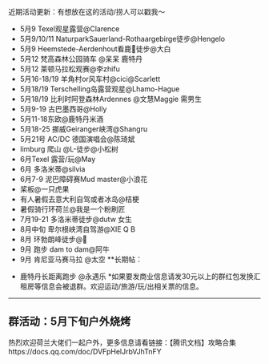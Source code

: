 近期活动更新：有想放在这的活动/捞人可以戳我～
- 5月9 Texel观星露营@Clarence
- 5月9/10/11 NaturparkSauerland-Rothaargebirge徒步@Hengelo 
- 5月9 Heemstede-Aerdenhout看鹿🦌徒步@大白 
- 5月12 梵高森林公园骑车 @呆呆 鹿特丹
- 5月12 莱顿马拉松观赛@李zhifu
-  5月16-18/19 羊角村or风车村@cici@Scarlett
- 5月18/19 Terschelling岛露营观星@Lhamo-Hague
- 5月18/19 比利时阿登森林Ardennes @文慧Maggie 需男生
- 5月9-19 古巴墨西哥@Holly 
- 5月11-18东欧@鹿特丹米酒
- 5月18-25 挪威Geiranger峡湾@Shangru
- 5月21号 AC/DC 德国演唱会@陈琦斌
- limburg 爬山 @L-徒步@小松树
- 6月Texel 露营/玩@May
- 6月 多洛米蒂@silvia
- 6月7-9 泥巴障碍赛Mud master@小浪花
- 桨板@一只虎果
- 有人暑假去意大利自驾或者冰岛@桔梗
- 暑假骑行环荷兰@我是一个粉刷匠
- 7月19-21 多洛米蒂徒步@dutw 女生
- 8月中旬 卑尔根峡湾自驾游@XIE Q B
- 8月 环勃朗峰徒步@🍃
- 9月 跑步 dam to dam@阿牛
- 9月 肯尼亚马赛马拉 @太空
**长期帖：
* 鹿特丹长距离跑步 @永遇乐
*如果要发商业信息请发30元以上的群红包发换汇租房等信息会被退群。欢迎运动/旅游/玩/出相关票的信息。
----------
 群活动：5月下旬户外烧烤
----------

热烈欢迎荷兰大佬们一起户外，更多信息请看链接：【腾讯文档】攻略合集https://docs.qq.com/doc/DVFpHelJrbVJhTnFY